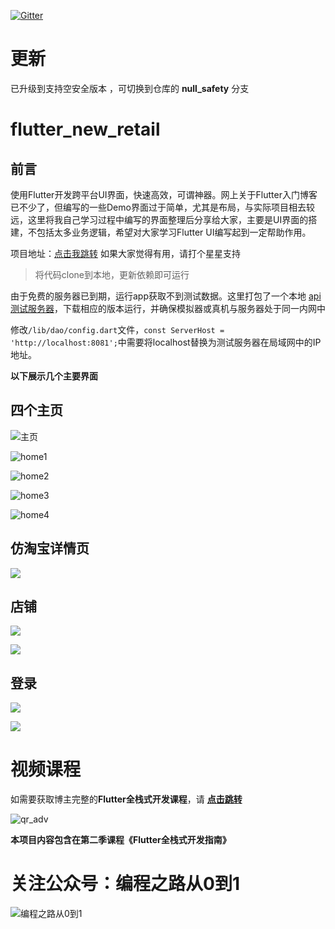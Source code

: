 

[![Gitter](https://badges.gitter.im/bczl-flutter/community.svg)](https://gitter.im/bczl-flutter/community?utm_source=badge&utm_medium=badge&utm_campaign=pr-badge)

# 更新

已升级到支持空安全版本 ，可切换到仓库的 **null_safety** 分支

# flutter_new_retail

## 前言
使用Flutter开发跨平台UI界面，快速高效，可谓神器。网上关于Flutter入门博客已不少了，但编写的一些Demo界面过于简单，尤其是布局，与实际项目相去较远，这里将我自己学习过程中编写的界面整理后分享给大家，主要是UI界面的搭建，不包括太多业务逻辑，希望对大家学习Flutter UI编写起到一定帮助作用。

项目地址：[点击我跳转](https://github.com/arcticfox1919/flutter_new_retail) 如果大家觉得有用，请打个星星支持

> 将代码clone到本地，更新依赖即可运行



由于免费的服务器已到期，运行app获取不到测试数据。这里打包了一个本地 [api测试服务器](https://github.com/arcticfox1919/flutter_new_retail/releases)，下载相应的版本运行，并确保模拟器或真机与服务器处于同一内网中

修改`/lib/dao/config.dart`文件，`const ServerHost = 'http://localhost:8081';`中需要将localhost替换为测试服务器在局域网中的IP地址。


**以下展示几个主要界面**
## 四个主页
![主页](https://picturehost.oss-cn-shenzhen.aliyuncs.com/home_gif.gif)

![home1](https://picturehost.oss-cn-shenzhen.aliyuncs.com/home1.png)

![home2](https://picturehost.oss-cn-shenzhen.aliyuncs.com/home2.png)

![home3](https://picturehost.oss-cn-shenzhen.aliyuncs.com/home3.png)

![home4](https://picturehost.oss-cn-shenzhen.aliyuncs.com/home4.png)

## 仿淘宝详情页
![](https://picturehost.oss-cn-shenzhen.aliyuncs.com/details_gif.gif)

## 店铺
![](https://img-blog.csdnimg.cn/20190801203300152.png?x-oss-process=image/watermark,type_ZmFuZ3poZW5naGVpdGk,shadow_10,text_aHR0cHM6Ly9hcmN0aWNmb3guYmxvZy5jc2RuLm5ldA==,size_16,color_FFFFFF,t_70)

![](https://img-blog.csdnimg.cn/20190801203329977.png?x-oss-process=image/watermark,type_ZmFuZ3poZW5naGVpdGk,shadow_10,text_aHR0cHM6Ly9hcmN0aWNmb3guYmxvZy5jc2RuLm5ldA==,size_16,color_FFFFFF,t_70)
## 登录
![](https://img-blog.csdnimg.cn/20190801203356367.png?x-oss-process=image/watermark,type_ZmFuZ3poZW5naGVpdGk,shadow_10,text_aHR0cHM6Ly9hcmN0aWNmb3guYmxvZy5jc2RuLm5ldA==,size_16,color_FFFFFF,t_70)

![](https://img-blog.csdnimg.cn/2019080120341019.png?x-oss-process=image/watermark,type_ZmFuZ3poZW5naGVpdGk,shadow_10,text_aHR0cHM6Ly9hcmN0aWNmb3guYmxvZy5jc2RuLm5ldA==,size_16,color_FFFFFF,t_70)


# 视频课程
如需要获取博主完整的**Flutter全栈式开发课程**，请 [**点击跳转**](http://m.study.163.com/provider/480000001855430/index.htm?share=2&shareId=480000001855430)

![qr_adv](https://img-blog.csdnimg.cn/img_convert/eb3c16913c155e08e1443a0029003aa1.png)

**本项目内容包含在第二季课程《Flutter全栈式开发指南》**

# 关注公众号：编程之路从0到1
![编程之路从0到1](https://img-blog.csdnimg.cn/20190301102949549.jpg)

